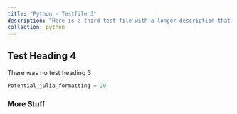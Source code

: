 ```yaml
---
title: "Python - Testfile 3"
description: "Here is a third test file with a longer description that means absolutely nothing except to be very extremely verbose to see if it continues to be written out in the index page so that we can continue to write longer descriptions even though this is a run on sentence for absolutely no reason whatsoever at all and maybe this is the finish of this sentence but probably not since it seems like it continues to be drawn out forever and ever and ever and ever and ever for over 500 characters. The End."
collection: python
---
```


## Test Heading 4

There was no test heading 3

```julia
Potential_julia_formatting = 20

```

### More Stuff
